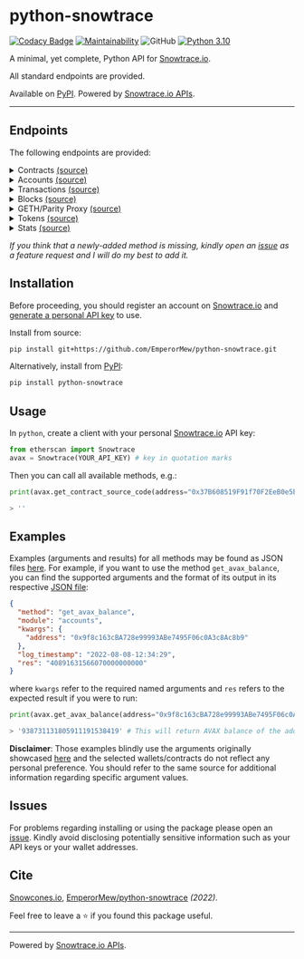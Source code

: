 # python-snowtrace


[![Codacy Badge](https://api.codacy.com/project/badge/Grade/6db2e36886ee46f58720c6131ef58dd6)](https://app.codacy.com/gh/EmperorMew/python-snowtrace?utm_source=github.com&utm_medium=referral&utm_content=EmperorMew/python-snowtrace&utm_campaign=Badge_Grade)
[![Maintainability](https://api.codeclimate.com/v1/badges/94c15c6d8b1ec869a7fd/maintainability)](https://codeclimate.com/github/EmperorMew/python-snowtrace/maintainability)
![GitHub](https://img.shields.io/github/license/EmperorMew/python-snowtrace)
[![Python 3.10](https://img.shields.io/badge/python-3.10-blue.svg)](https://www.python.org/downloads/release/python-3100/)


A minimal, yet complete, Python API for [Snowtrace.io](https://Snowtrace.io/). 

All standard endpoints are provided.

Available on [PyPI](https://pypi.org/project/python-snowtrace/). Powered by [Snowtrace.io APIs](https://Snowtrace.io/apis#misc).


___


## Endpoints

The following endpoints are provided:

<details><summary>Contracts <a href="https://Snowtrace.io/apis#contracts">(source)</a></summary>
<p>
  
* `get_contract_abi`
* `get_contract_source_code`

</details>

<details><summary>Accounts <a href="https://Snowtrace.io/apis#accounts">(source)</a></summary>
<p>

* `get_normal_txs_by_address`
* `get_normal_txs_by_address_paginated`
* `get_internal_txs_by_address`
* `get_internal_txs_by_address_paginated`
* `get_internal_txs_by_txhash`
* `get_internal_txs_by_block_range_paginated`
* `get_erc20_token_transfer_events_by_address`
* `get_erc20_token_transfer_events_by_contract_address_paginated`
* `get_erc20_token_transfer_events_by_address_and_contract_paginated`
* `get_erc721_token_transfer_events_by_address`
* `get_erc721_token_transfer_events_by_contract_address_paginated`
* `get_erc721_token_transfer_events_by_address_and_contract_paginated`
* `get_mined_blocks_by_address`
* `get_mined_blocks_by_address_paginated`
* `get_avax_balance`
* `get_avax_balance_multiple`

</details>

<details><summary>Transactions <a href="https://Snowtrace.io/apis#transactions">(source)</a></summary>
<p>

* `get_tx_receipt_status`

</details>

<details><summary>Blocks <a href="https://Snowtrace.io/apis#blocks">(source)</a></summary>
<p>
  
* `get_block_reward_by_block_number`
* `get_est_block_countdown_time_by_block_number`
* `get_block_number_by_timestamp`

</details>

<details><summary>GETH/Parity Proxy <a href="https://Snowtrace.io/apis#proxy">(source)</a></summary>
<p>

* `get_proxy_block_number`
* `get_proxy_block_by_number`
* `get_proxy_uncle_by_block_number_and_index`
* `get_proxy_block_transaction_count_by_number`
* `get_proxy_transaction_by_hash`
* `get_proxy_transaction_by_block_number_and_index`
* `get_proxy_transaction_count`
* `get_proxy_transaction_receipt`
* `get_proxy_call`
* `get_proxy_code_at`
* `get_proxy_storage_position_at`
* `get_proxy_gas_price`
* `get_proxy_est_gas`

</details>

<details><summary>Tokens <a href="https://Snowtrace.io/apis#tokens">(source)</a></summary>
<p>
  
* `get_total_supply_by_contract_address`
* `get_acc_balance_by_token_and_contract_address`

</details>

<details><summary>Stats <a href="https://Snowtrace.io/apis#stats">(source)</a></summary>
<p>
  
* `get_total_eth_supply`

</details>

*If you think that a newly-added method is missing, kindly open an [issue](https://github.com/EmperorMew/python-snowtrace/issues) as a feature request and I will do my best to add it.*

## Installation

Before proceeding, you should register an account on [Snowtrace.io](https://Snowtrace.io/) and [generate a personal API key](https://Snowtrace.io/myapikey) to use. 

Install from source:

``` bash
pip install git+https://github.com/EmperorMew/python-snowtrace.git
```

Alternatively, install from [PyPI](https://pypi.org/project/python-snowtrace/):

```bash
pip install python-snowtrace
```

## Usage

In `python`, create a client with your personal [Snowtrace.io](https://Snowtrace.io/) API key:

``` python
from etherscan import Snowtrace
avax = Snowtrace(YOUR_API_KEY) # key in quotation marks
```

Then you can call all available methods, e.g.:

``` python
print(avax.get_contract_source_code(address="0x37B608519F91f70F2EeB0e5Ed9AF4061722e4F76"))

> ''
```

## Examples

Examples (arguments and results) for all methods may be found as JSON files [here](https://github.com/EmperorMew/python-snowtrace/tree/master/logs).  For example, if you want to use the method `get_avax_balance`, you can find the supported arguments and the format of its output in its respective [JSON file](logs/standard/get_avax_balance.json):

``` json
{
  "method": "get_avax_balance",
  "module": "accounts",
  "kwargs": {
    "address": "0x9f8c163cBA728e99993ABe7495F06c0A3c8Ac8b9"
  },
  "log_timestamp": "2022-08-08-12:34:29",
  "res": "40891631566070000000000"
}
```

where `kwargs` refer to the required named arguments and `res` refers to the expected result if you were to run:

``` python
print(avax.get_avax_balance(address="0x9f8c163cBA728e99993ABe7495F06c0A3c8Ac8b9"))

> '938731131805911191538419' # This will return AVAX balance of the address.
```

**Disclaimer**: Those examples blindly use the arguments originally showcased [here](https://api.Snowtrace.io/apis) and the selected wallets/contracts do not reflect any personal preference. You should refer to the same source for additional information regarding specific argument values.

## Issues

For problems regarding installing or using the package please open an [issue](https://github.com/EmperorMew/python-snowtrace/issues). Kindly avoid disclosing potentially sensitive information such as your API keys or your wallet addresses.

## Cite

[Snowcones.io](https://www.snowcones.io), [EmperorMew/python-snowtrace](https://github.com/EmperorMew/python-snowtrace) 
*(2022)*.


Feel free to leave a :star: if you found this package useful.

___

 Powered by [Snowtrace.io APIs](https://Snowtrace.io/apis).
